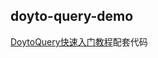 doyto-query-demo
---

[DoytoQuery快速入门教程](https://query.doyto.win/quick-start/10-minute-tutorials)配套代码
